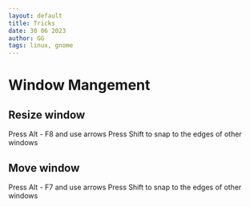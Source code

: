 ```yaml
---
layout: default
title: Tricks
date: 30 06 2023
author: GG
tags: linux, gnome
---
```


Window Mangement
===

Resize window
---

Press Alt - F8 and use arrows
Press Shift to snap to the edges of other windows

Move window
---

Press Alt - F7 and use arrows
Press Shift to snap to the edges of other windows

